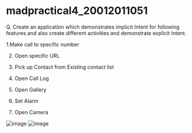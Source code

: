 # madpractical4_20012011051

Q. Create an application which demonstrates implicit Intent for following features and also create different activities and demonstrate explicit Intent. 

1.Make call to specific number

2. Open specific URL

3. Pick up Contact from Existing contact list

4. Open Call Log

5. Open Gallery

6. Set Alarm

7. Open Camera


![image](https://user-images.githubusercontent.com/98973295/189531112-7446ff06-df57-44a2-8418-b47e9da60cdb.png)
![image](https://user-images.githubusercontent.com/98973295/189531116-2ace6c59-6f26-4d48-8ab4-e52028cfeaa9.png)
